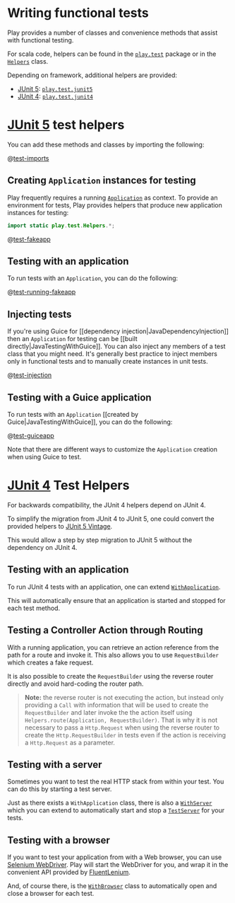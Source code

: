 <!--- Copyright (C) from 2022 The Play Framework Contributors <https://github.com/playframework>, 2011-2021 Lightbend Inc. <https://www.lightbend.com> -->

# Writing functional tests

Play provides a number of classes and convenience methods that assist with functional testing. 

For scala code, helpers can be found in the [`play.test`](api/java/play/test/package-summary.html) package or in the [`Helpers`](api/java/play/test/Helpers.html) class.

Depending on framework, additional helpers are provided:

- [JUnit 5](https://junit.org/junit5/): [`play.test.junit5`](api/java/play/test/junit5/package-summary.html)
- [JUnit 4](https://junit.org/junit4/): [`play.test.junit4`](api/java/play/test/junit4/package-summary.html)

# [JUnit 5](https://junit.org/junit5/) test helpers

You can add these methods and classes by importing the following:

@[test-imports](code/javaguide/test/junit5/FakeApplicationTest.java)

## Creating `Application` instances for testing

Play frequently requires a running [`Application`](api/java/play/Application.html) as context. To provide an environment for tests, Play provides helpers that produce new application instances for testing:

```java
import static play.test.Helpers.*;
```

@[test-fakeapp](code/javaguide/test/junit5/FakeApplicationTest.java)

## Testing with an application

To run tests with an `Application`, you can do the following:

@[test-running-fakeapp](code/javaguide/test/junit5/FakeApplicationTest.java)

## Injecting tests

If you're using Guice for [[dependency injection|JavaDependencyInjection]] then an `Application` for testing can be [[built directly|JavaTestingWithGuice]]. You can also inject any members of a test class that you might need. It's generally best practice to inject members only in functional tests and to manually create instances in unit tests.

@[test-injection](code/javaguide/test/junit5/InjectionTest.java)

## Testing with a Guice application

To run tests with an `Application` [[created by Guice|JavaTestingWithGuice]], you can do the following:

@[test-guiceapp](code/javaguide/test/junit5/guice/JavaGuiceApplicationBuilderTest.java)

Note that there are different ways to customize the `Application` creation when using Guice to test.

# [JUnit 4](https://junit.org/junit4/) Test Helpers

For backwards compatibility, the JUnit 4 helpers depend on JUnit 4.

To simplify the migration from JUnit 4 to JUnit 5, one could convert the provided helpers to [JUnit 5 Vintage](https://junit.org/junit5/docs/current/user-guide/#migrating-from-junit4).

This would allow a step by step migration to JUnit 5 without the dependency on JUnit 4.

## Testing with an application

To run JUnit 4 tests with an application, one can extend [`WithApplication`](api/java/play/test/junit4/WithApplication.html).

This will automatically ensure that an application is started and stopped for each test method.

## Testing a Controller Action through Routing

With a running application, you can retrieve an action reference from the path for a route and invoke it. This also allows you to use `RequestBuilder` which creates a fake request.

It is also possible to create the `RequestBuilder` using the reverse router directly and avoid hard-coding the router path.

> **Note:** the reverse router is not executing the action, but instead only providing a `Call` with information that will be used to create the `RequestBuilder` and later invoke the the action itself using `Helpers.route(Application, RequestBuilder)`. That is why it is not necessary to pass a `Http.Request` when using the reverse router to create the `Http.RequestBuilder` in tests even if the action is receiving a `Http.Request` as a parameter.

## Testing with a server

Sometimes you want to test the real HTTP stack from within your test. You can do this by starting a test server.

Just as there exists a `WithApplication` class, there is also a [`WithServer`](api/java/play/test/junit4/WithBrowser.html) which you can extend to automatically start and stop a [`TestServer`](api/java/play/test/TestServer.html) for your tests.

## Testing with a browser

If you want to test your application from with a Web browser, you can use [Selenium WebDriver](https://github.com/seleniumhq/selenium). Play will start the WebDriver for you, and wrap it in the convenient API provided by [FluentLenium](https://github.com/FluentLenium/FluentLenium).

And, of course there, is the [`WithBrowser`](api/java/play/test/junit4/WithBrowser.html) class to automatically open and close a browser for each test.